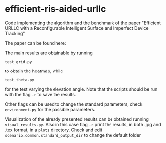 # efficient-ris-aided-urllc

Code implementing the algorithm and the benchmark of the paper "Efficient URLLC with a Reconfigurable Intelligent Surface and Imperfect Device Tracking"

The paper can be found here: 

The main results are obtainable by running
```
test_grid.py
```
to obtain the heatmap, while
```
test_theta.py
```
for the test varying the elevation angle.
Note that the scripts should be run with the flag ```-r``` to save the results. 

Other flags can be used to change the standard parameters, check ```environment.py``` for the possible parameters. 

Visualization of the already presented results can be obtained running ```visual_results.py```. 
Also in this case flag ```-r``` print the results, in both .jpg and .tex format, in a ```plots``` directory.
Check and edit ```scenario.common.standard_output_dir``` to change the default folder  
